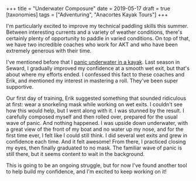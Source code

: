 +++
title = "Underwater Composure"
date = 2019-05-17
draft = true
[taxonomies]
tags = ["Adventuring", "Anacortes Kayak Tours"]
+++
<!-- wp:paragraph -->

I'm particularly excited to improve my technical paddling skills this summer. Between interesting currents and a variety of weather conditions, there's certainly plenty of opportunity to paddle in varied conditions. On top of that, we have two incredible coaches who work for AKT and who have been extremely generous with their time.

<!-- /wp:paragraph -->

<!-- wp:paragraph -->

I've mentioned before that I [panic underwater in a kayak](https://heytasha.com/questions/2018/05/drysuits-2-0-eskimo-bow-rescue/). Last season in Seward, I gradually improved my confidence at a smooth wet exit, but that's about where my efforts ended. I confessed this fact to these coaches and Erik, and mentioned my interest in mastering a roll. They've been super supportive.

<!-- /wp:paragraph -->

<!-- wp:paragraph -->

Our first day of training, Erik suggested something that sounded ridiculous at first: wear a snorkeling mask while working on wet exits. I couldn't see how this would help, but I went along with it. I was stunned by the result. I carefully composed myself and then rolled over, prepared for the usual wave of panic. And nothing happened. I was upside down underwater, with a great view of the front of my boat and no water up my nose, and for the first time ever, I felt like I could still think. I did several wet exits and grew in confidence each time. And it felt awesome! From there, I practiced closing my eyes, then finally graduated to no mask. The familiar wave of panic is still there, but it seems content to wait in the background.

<!-- /wp:paragraph -->

<!-- wp:paragraph -->

This is going to be an ongoing struggle, but for now I've found another tool to help build my confidence, and I'm excited to keep working on it!

<!-- /wp:paragraph -->
